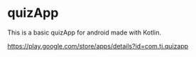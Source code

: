 # quizApp
This is a basic quizApp for android made with Kotlin.

https://play.google.com/store/apps/details?id=com.tj.quizapp
